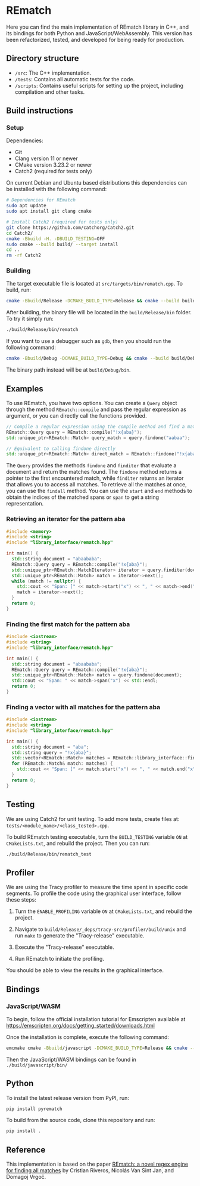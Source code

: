 # REmatch

Here you can find the main implementation of REmatch library in C++, and its bindings for both Python and JavaScript/WebAssembly. This version has been refactorized, tested, and developed for being ready for production.

## Directory structure

- `/src`: The C++ implementation.
- `/tests`: Contains all automatic tests for the code.
- `/scripts`: Contains useful scripts for setting up the project, including compilation and other tasks.

## Build instructions

### Setup

Dependencies:

- Git
- Clang version 11 or newer
- CMake version 3.23.2 or newer
- Catch2 (required for tests only)

On current Debian and Ubuntu based distributions this dependencies can be installed with the following command:

```bash
# Dependencies for REmatch
sudo apt update
sudo apt install git clang cmake

# Install Catch2 (required for tests only)
git clone https://github.com/catchorg/Catch2.git
cd Catch2/
cmake -Bbuild -H. -DBUILD_TESTING=OFF
sudo cmake --build build/ --target install
cd ..
rm -rf Catch2
```

### Building

The target executable file is located at `src/targets/bin/rematch.cpp`. To build, run:

```bash
cmake -Bbuild/Release -DCMAKE_BUILD_TYPE=Release && cmake --build build/Release/
```

After building, the binary file will be located in the `build/Release/bin` folder. To try it simply run:

```bash
./build/Release/bin/rematch
```

If you want to use a debugger such as `gdb`, then you should run the following command:

```bash
cmake -Bbuild/Debug -DCMAKE_BUILD_TYPE=Debug && cmake --build build/Debug/
```

The binary path instead will be at `build/Debug/bin`.

## Examples

To use REmatch, you have two options. You can create a `Query` object through the method `REmatch::compile` and pass the regular expression as argument, or you can directly call the functions provided.

```cpp
// Compile a regular expression using the compile method and find a match
REmatch::Query query = REmatch::compile("!x{aba}");
std::unique_ptr<REmatch::Match> query_match = query.findone("aabaa");

// Equivalent to calling findone directly
std::unique_ptr<REmatch::Match> direct_match = REmatch::findone("!x{aba}", "aabaa");
```

The `Query` provides the methods `findone` and `finditer` that evaluate a document and return the matches found. The `findone` method returns a pointer to the first encountered match, while `finditer` returns an iterator that allows you to access all matches. To retrieve all the matches at once, you can use the `findall` method. You can use the `start` and `end` methods to obtain the indices of the matched spans or `span` to get a string representation.

### Retrieving an iterator for the pattern aba

```cpp
#include <memory>
#include <string>
#include "library_interface/rematch.hpp"

int main() {
  std::string document = "abaababa";
  REmatch::Query query = REmatch::compile("!x{aba}");
  std::unique_ptr<REmatch::MatchIterator> iterator = query.finditer(document);
  std::unique_ptr<REmatch::Match> match = iterator->next();
  while (match != nullptr) {
    std::cout << "Span: [" << match->start("x") << ", " << match->end("x") << ">" << std::endl;
    match = iterator->next();
  }
  return 0;
}
```

### Finding the first match for the pattern aba

```cpp
#include <iostream>
#include <string>
#include "library_interface/rematch.hpp"

int main() {
  std::string document = "abaababa";
  REmatch::Query query = REmatch::compile("!x{aba}");
  std::unique_ptr<REmatch::Match> match = query.findone(document);
  std::cout << "Span: " << match->span("x") << std::endl;
  return 0;
}
```

### Finding a vector with all matches for the pattern aba

```cpp
#include <iostream>
#include <string>
#include "library_interface/rematch.hpp"

int main() {
  std::string document = "aba";
  std::string query = "!x{aba}";
  std::vector<REmatch::Match> matches = REmatch::library_interface::findall(query, document);
  for (REmatch::Match& match: matches) {
    std::cout << "Span: [" << match.start("x") << ", " << match.end("x") << ">" << std::endl;
  }
  return 0;
}
```

## Testing

We are using Catch2 for unit testing. To add more tests, create files at: `tests/<module_name>/<class_tested>.cpp`.

To build REmatch testing executable, turn the `BUILD_TESTING` variable `ON` at `CMakeLists.txt`, and rebuild the project. Then you can run:

```bash
./build/Release/bin/rematch_test
```

## Profiler

We are using the Tracy profiler to measure the time spent in specific code segments. To profile the code using the graphical user interface, follow these steps:

1. Turn the `ENABLE_PROFILING` variable `ON` at `CMakeLists.txt`, and rebuild the project.

2. Navigate to `build/Release/_deps/tracy-src/profiler/build/unix` and run `make` to generate the "Tracy-release" executable.

3. Execute the "Tracy-release" executable.

4. Run REmatch to initiate the profiling.

You should be able to view the results in the graphical interface.

## Bindings

### JavaScript/WASM

To begin, follow the official installation tutorial for Emscripten available at <https://emscripten.org/docs/getting_started/downloads.html>

Once the installation is complete, execute the following command:

```bash
emcmake cmake -Bbuild/javascript -DCMAKE_BUILD_TYPE=Release && cmake --build build/javascript/
```

Then the JavaScript/WASM bindings can be found in `./build/javascript/bin/`

## Python

To install the latest release version from PyPI, run:

```bash
pip install pyrematch
```

To build from the source code, clone this repository and run:

```bash
pip install .
```

## Reference

This implementation is based on the paper [REmatch: a novel regex engine for finding all matches](https://www.vldb.org/pvldb/vol16/p2792-vrgoc.pdf) by Cristian Riveros, Nicolás Van Sint Jan, and Domagoj Vrgoč.
